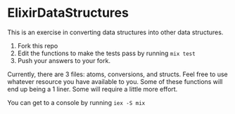 # ElixirDataStructures

This is an exercise in converting data structures into other data structures. 

1. Fork this repo
2. Edit the functions to make the tests pass by running `mix test`
3. Push your answers to your fork.

Currently, there are 3 files: atoms, conversions, and structs. Feel free to use whatever resource you have available to you.  Some of these functions will end up being a 1 liner. Some will require a little more effort.

You can get to a console by running `iex -S mix`
